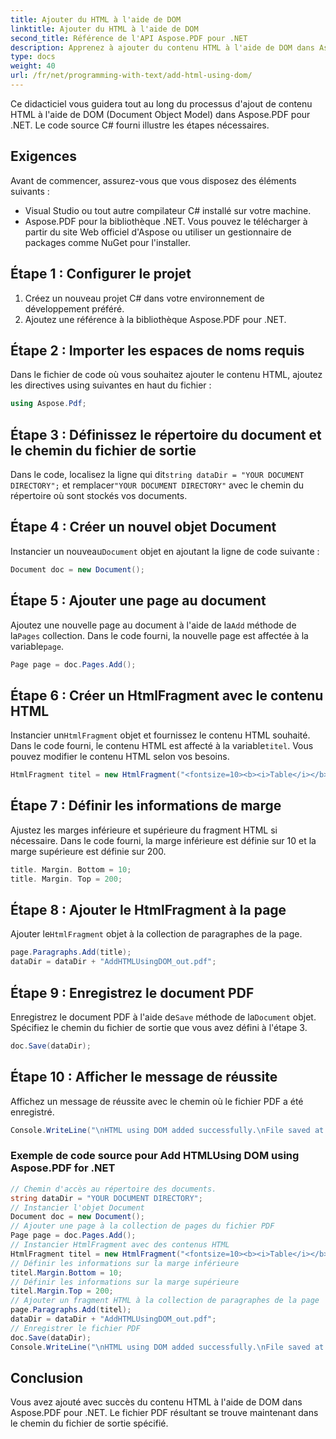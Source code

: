 ```yaml
---
title: Ajouter du HTML à l'aide de DOM
linktitle: Ajouter du HTML à l'aide de DOM
second_title: Référence de l'API Aspose.PDF pour .NET
description: Apprenez à ajouter du contenu HTML à l'aide de DOM dans Aspose.PDF pour .NET.
type: docs
weight: 40
url: /fr/net/programming-with-text/add-html-using-dom/
---
```


Ce didacticiel vous guidera tout au long du processus d'ajout de contenu HTML à l'aide de DOM (Document Object Model) dans Aspose.PDF pour .NET. Le code source C# fourni illustre les étapes nécessaires.

## Exigences
Avant de commencer, assurez-vous que vous disposez des éléments suivants :

- Visual Studio ou tout autre compilateur C# installé sur votre machine.
- Aspose.PDF pour la bibliothèque .NET. Vous pouvez le télécharger à partir du site Web officiel d'Aspose ou utiliser un gestionnaire de packages comme NuGet pour l'installer.

## Étape 1 : Configurer le projet
1. Créez un nouveau projet C# dans votre environnement de développement préféré.
2. Ajoutez une référence à la bibliothèque Aspose.PDF pour .NET.

## Étape 2 : Importer les espaces de noms requis
Dans le fichier de code où vous souhaitez ajouter le contenu HTML, ajoutez les directives using suivantes en haut du fichier :

```csharp
using Aspose.Pdf;
```

## Étape 3 : Définissez le répertoire du document et le chemin du fichier de sortie
 Dans le code, localisez la ligne qui dit`string dataDir = "YOUR DOCUMENT DIRECTORY";` et remplacer`"YOUR DOCUMENT DIRECTORY"` avec le chemin du répertoire où sont stockés vos documents.

## Étape 4 : Créer un nouvel objet Document
 Instancier un nouveau`Document` objet en ajoutant la ligne de code suivante :

```csharp
Document doc = new Document();
```

## Étape 5 : Ajouter une page au document
 Ajoutez une nouvelle page au document à l'aide de la`Add` méthode de la`Pages` collection. Dans le code fourni, la nouvelle page est affectée à la variable`page`.

```csharp
Page page = doc.Pages.Add();
```

## Étape 6 : Créer un HtmlFragment avec le contenu HTML
 Instancier un`HtmlFragment` objet et fournissez le contenu HTML souhaité. Dans le code fourni, le contenu HTML est affecté à la variable`titel`. Vous pouvez modifier le contenu HTML selon vos besoins.

```csharp
HtmlFragment titel = new HtmlFragment("<fontsize=10><b><i>Table</i></b></fontsize>");
```

## Étape 7 : Définir les informations de marge
Ajustez les marges inférieure et supérieure du fragment HTML si nécessaire. Dans le code fourni, la marge inférieure est définie sur 10 et la marge supérieure est définie sur 200.

```csharp
title. Margin. Bottom = 10;
title. Margin. Top = 200;
```

## Étape 8 : Ajouter le HtmlFragment à la page
 Ajouter le`HtmlFragment` objet à la collection de paragraphes de la page.

```csharp
page.Paragraphs.Add(title);
dataDir = dataDir + "AddHTMLUsingDOM_out.pdf";
```

## Étape 9 : Enregistrez le document PDF
 Enregistrez le document PDF à l'aide de`Save` méthode de la`Document` objet. Spécifiez le chemin du fichier de sortie que vous avez défini à l'étape 3.

```csharp
doc.Save(dataDir);
```

## Étape 10 : Afficher le message de réussite
Affichez un message de réussite avec le chemin où le fichier PDF a été enregistré.

```csharp
Console.WriteLine("\nHTML using DOM added successfully.\nFile saved at " + dataDir);
```

### Exemple de code source pour Add HTMLUsing DOM using Aspose.PDF for .NET 
```csharp
// Chemin d'accès au répertoire des documents.
string dataDir = "YOUR DOCUMENT DIRECTORY";
// Instancier l'objet Document
Document doc = new Document();
// Ajouter une page à la collection de pages du fichier PDF
Page page = doc.Pages.Add();
// Instancier HtmlFragment avec des contenus HTML
HtmlFragment titel = new HtmlFragment("<fontsize=10><b><i>Table</i></b></fontsize>");
// Définir les informations sur la marge inférieure
titel.Margin.Bottom = 10;
// Définir les informations sur la marge supérieure
titel.Margin.Top = 200;
// Ajouter un fragment HTML à la collection de paragraphes de la page
page.Paragraphs.Add(titel);
dataDir = dataDir + "AddHTMLUsingDOM_out.pdf";
// Enregistrer le fichier PDF
doc.Save(dataDir);
Console.WriteLine("\nHTML using DOM added successfully.\nFile saved at " + dataDir);
```

## Conclusion
Vous avez ajouté avec succès du contenu HTML à l'aide de DOM dans Aspose.PDF pour .NET. Le fichier PDF résultant se trouve maintenant dans le chemin du fichier de sortie spécifié.